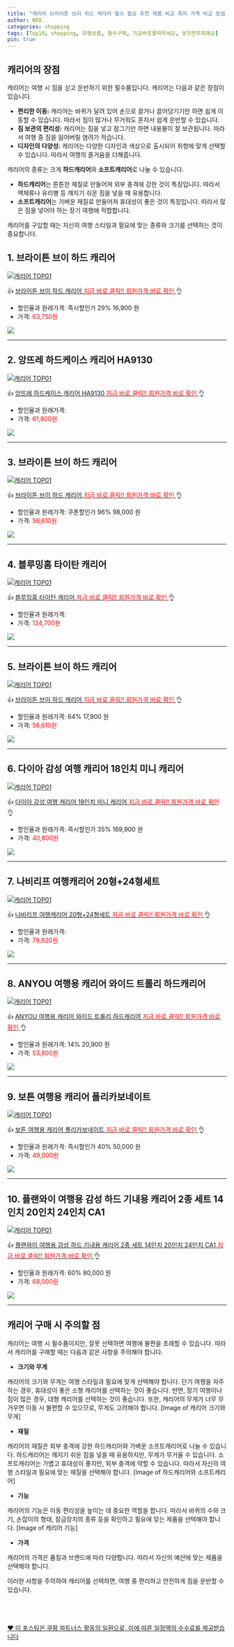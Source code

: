 ```yaml
---
title: "캐리어 브라이튼 브이 하드 캐리어 필수 필요 추천 제품 비교 최저 가격 비교 장점 구매 후기 구매평"
author: NEO.
categories: shopping
tags: [Top10, shopping, 유행상품, 필수구매, 지금바로클릭하세요, 놓치면후회해요]
pin: true
---
```

## 캐리어의 장점

캐리어는 여행 시 짐을 싣고 운반하기 위한 필수품입니다. 캐리어는 다음과 같은 장점이 있습니다.

* **편리한 이동:** 캐리어는 바퀴가 달려 있어 손으로 끌거나 끌어당기기만 하면 쉽게 이동할 수 있습니다. 따라서 짐이 많거나 무거워도 혼자서 쉽게 운반할 수 있습니다.
* **짐 보관의 편리성:** 캐리어는 짐을 넣고 잠그기만 하면 내용물이 잘 보관됩니다. 따라서 여행 중 짐을 잃어버릴 염려가 적습니다.
* **디자인의 다양성:** 캐리어는 다양한 디자인과 색상으로 출시되어 취향에 맞게 선택할 수 있습니다. 따라서 여행의 즐거움을 더해줍니다.

캐리어의 종류는 크게 **하드캐리어**와 **소프트캐리어**로 나눌 수 있습니다.

* **하드캐리어**는 튼튼한 재질로 만들어져 외부 충격에 강한 것이 특징입니다. 따라서 액체류나 유리병 등 깨지기 쉬운 짐을 넣을 때 유용합니다.
* **소프트캐리어**는 가벼운 재질로 만들어져 휴대성이 좋은 것이 특징입니다. 따라서 많은 짐을 넣어야 하는 장기 여행에 적합합니다.

캐리어를 구입할 때는 자신의 여행 스타일과 필요에 맞는 종류와 크기를 선택하는 것이 중요합니다.

   

## 1. 브라이튼 브이 하드 캐리어

[![캐리어 TOP01](https://thumbnail8.coupangcdn.com/thumbnails/remote/490x490ex/image/retail/images/7570448114489-000860f3-4a17-4edd-8e7e-08012ed1b9b0.jpg)](https://link.coupang.com/re/AFFSDP?lptag=AF3617701&subid=GithubCoopas&pageKey=208056828&traceid=V0-153&itemId=626071080&vendorItemId=4644103782)


👍 [브라이튼 브이 하드 캐리어 <font color=red> 지금 바로 클릭!! 회원가격 바로 확인 </font> ](https://link.coupang.com/re/AFFSDP?lptag=AF3617701&subid=GithubCoopas&pageKey=208056828&traceid=V0-153&itemId=626071080&vendorItemId=4644103782) 👌 


- 할인율과 원래가격: 즉시할인가 29%  16,900   원
- 가격: <span style='color:red'>63,750원</span>

[![](/discount_price.png)](https://link.coupang.com/re/AFFSDP?lptag=AF3617701&subid=GithubCoopas&pageKey=208056828&traceid=V0-153&itemId=626071080&vendorItemId=4644103782)

---


   

## 2. 앙뜨레 하드케이스 캐리어 HA9130

[![캐리어 TOP01](https://thumbnail10.coupangcdn.com/thumbnails/remote/490x490ex/image/retail/images/2914504315745553-217b7974-e7c4-4c42-9621-0d1197e3f822.jpg)](https://link.coupang.com/re/AFFSDP?lptag=AF3617701&subid=GithubCoopas&pageKey=7621393358&traceid=V0-153&itemId=1091184062&vendorItemId=5605011674)


👍 [앙뜨레 하드케이스 캐리어 HA9130 <font color=red> 지금 바로 클릭!! 회원가격 바로 확인 </font> ](https://link.coupang.com/re/AFFSDP?lptag=AF3617701&subid=GithubCoopas&pageKey=7621393358&traceid=V0-153&itemId=1091184062&vendorItemId=5605011674) 👌 


- 할인율과 원래가격: 
- 가격: <span style='color:red'>61,800원</span>

[![](/discount_price.png)](https://link.coupang.com/re/AFFSDP?lptag=AF3617701&subid=GithubCoopas&pageKey=7621393358&traceid=V0-153&itemId=1091184062&vendorItemId=5605011674)

---


   

## 3. 브라이튼 브이 하드 캐리어

[![캐리어 TOP01](https://thumbnail9.coupangcdn.com/thumbnails/remote/490x490ex/image/retail/images/2019/04/16/11/2/5045138b-87f2-49b6-85c9-127d658a455a.jpg)](https://link.coupang.com/re/AFFSDP?lptag=AF3617701&subid=GithubCoopas&pageKey=208056828&traceid=V0-153&itemId=626071071&vendorItemId=4644103762)


👍 [브라이튼 브이 하드 캐리어 <font color=red> 지금 바로 클릭!! 회원가격 바로 확인 </font> ](https://link.coupang.com/re/AFFSDP?lptag=AF3617701&subid=GithubCoopas&pageKey=208056828&traceid=V0-153&itemId=626071071&vendorItemId=4644103762) 👌 


- 할인율과 원래가격: 쿠폰할인가 96%  98,000   원
- 가격: <span style='color:red'>56,610원</span>

[![](/discount_price.png)](https://link.coupang.com/re/AFFSDP?lptag=AF3617701&subid=GithubCoopas&pageKey=208056828&traceid=V0-153&itemId=626071071&vendorItemId=4644103762)

---


   

## 4. 블루밍홈 타이탄 캐리어

[![캐리어 TOP01](https://thumbnail6.coupangcdn.com/thumbnails/remote/490x490ex/image/retail/images/448750406574468-d31ea2f7-1dff-40d8-b72d-1b7ee6e8d826.jpg)](https://link.coupang.com/re/AFFSDP?lptag=AF3617701&subid=GithubCoopas&pageKey=29829002&traceid=V0-153&itemId=114021296&vendorItemId=3226043652)


👍 [블루밍홈 타이탄 캐리어 <font color=red> 지금 바로 클릭!! 회원가격 바로 확인 </font> ](https://link.coupang.com/re/AFFSDP?lptag=AF3617701&subid=GithubCoopas&pageKey=29829002&traceid=V0-153&itemId=114021296&vendorItemId=3226043652) 👌 


- 할인율과 원래가격: 
- 가격: <span style='color:red'>124,700원</span>

[![](/discount_price.png)](https://link.coupang.com/re/AFFSDP?lptag=AF3617701&subid=GithubCoopas&pageKey=29829002&traceid=V0-153&itemId=114021296&vendorItemId=3226043652)

---


   

## 5. 브라이튼 브이 하드 캐리어

[![캐리어 TOP01](https://thumbnail9.coupangcdn.com/thumbnails/remote/490x490ex/image/retail/images/2019/04/16/11/0/a353d03e-1b2e-4d9c-a119-e63c8ef0b5e1.jpg)](https://link.coupang.com/re/AFFSDP?lptag=AF3617701&subid=GithubCoopas&pageKey=208056828&traceid=V0-153&itemId=626071058&vendorItemId=4644103707)


👍 [브라이튼 브이 하드 캐리어 <font color=red> 지금 바로 클릭!! 회원가격 바로 확인 </font> ](https://link.coupang.com/re/AFFSDP?lptag=AF3617701&subid=GithubCoopas&pageKey=208056828&traceid=V0-153&itemId=626071058&vendorItemId=4644103707) 👌 


- 할인율과 원래가격: 64%  17,900   원
- 가격: <span style='color:red'>56,610원</span>

[![](/discount_price.png)](https://link.coupang.com/re/AFFSDP?lptag=AF3617701&subid=GithubCoopas&pageKey=208056828&traceid=V0-153&itemId=626071058&vendorItemId=4644103707)

---


   

## 6. 다이아 감성 여행 캐리어 18인치 미니 캐리어

[![캐리어 TOP01](https://thumbnail7.coupangcdn.com/thumbnails/remote/490x490ex/image/vendor_inventory/1e73/71c05d2a067d405eb4ac29205f956c3921268c927a42969291a9d07850b5.jpg)](https://link.coupang.com/re/AFFSDP?lptag=AF3617701&subid=GithubCoopas&pageKey=6997519319&traceid=V0-153&itemId=17148085736&vendorItemId=84336308868)


👍 [다이아 감성 여행 캐리어 18인치 미니 캐리어 <font color=red> 지금 바로 클릭!! 회원가격 바로 확인 </font> ](https://link.coupang.com/re/AFFSDP?lptag=AF3617701&subid=GithubCoopas&pageKey=6997519319&traceid=V0-153&itemId=17148085736&vendorItemId=84336308868) 👌 


- 할인율과 원래가격: 즉시할인가 35%  169,900   원
- 가격: <span style='color:red'>40,800원</span>

[![](/discount_price.png)](https://link.coupang.com/re/AFFSDP?lptag=AF3617701&subid=GithubCoopas&pageKey=6997519319&traceid=V0-153&itemId=17148085736&vendorItemId=84336308868)

---


   

## 7. 나비리프 여행캐리어 20형+24형세트

[![캐리어 TOP01](https://thumbnail9.coupangcdn.com/thumbnails/remote/490x490ex/image/vendor_inventory/6903/f67bfbf054c1b88dc3bb7e96c806ed1f28b851c019fa33d1520fe19c1ab1.png)](https://link.coupang.com/re/AFFSDP?lptag=AF3617701&subid=GithubCoopas&pageKey=7164817220&traceid=V0-153&itemId=18038322218&vendorItemId=85630763000)


👍 [나비리프 여행캐리어 20형+24형세트 <font color=red> 지금 바로 클릭!! 회원가격 바로 확인 </font> ](https://link.coupang.com/re/AFFSDP?lptag=AF3617701&subid=GithubCoopas&pageKey=7164817220&traceid=V0-153&itemId=18038322218&vendorItemId=85630763000) 👌 


- 할인율과 원래가격: 
- 가격: <span style='color:red'>79,920원</span>

[![](/discount_price.png)](https://link.coupang.com/re/AFFSDP?lptag=AF3617701&subid=GithubCoopas&pageKey=7164817220&traceid=V0-153&itemId=18038322218&vendorItemId=85630763000)

---


   

## 8. ANYOU 여행용 캐리어 와이드 트롤리 하드캐리어

[![캐리어 TOP01](https://thumbnail9.coupangcdn.com/thumbnails/remote/490x490ex/image/vendor_inventory/ea89/5fdb3918af378f61268437015ddc610a432a97da7ad35b429910f55c190a.jpg)](https://link.coupang.com/re/AFFSDP?lptag=AF3617701&subid=GithubCoopas&pageKey=7258996488&traceid=V0-153&itemId=18484086869&vendorItemId=87246594054)


👍 [ANYOU 여행용 캐리어 와이드 트롤리 하드캐리어 <font color=red> 지금 바로 클릭!! 회원가격 바로 확인 </font> ](https://link.coupang.com/re/AFFSDP?lptag=AF3617701&subid=GithubCoopas&pageKey=7258996488&traceid=V0-153&itemId=18484086869&vendorItemId=87246594054) 👌 


- 할인율과 원래가격: 14%  20,900   원
- 가격: <span style='color:red'>53,800원</span>

[![](/discount_price.png)](https://link.coupang.com/re/AFFSDP?lptag=AF3617701&subid=GithubCoopas&pageKey=7258996488&traceid=V0-153&itemId=18484086869&vendorItemId=87246594054)

---


   

## 9. 보튼 여행용 캐리어 폴리카보네이트

[![캐리어 TOP01](https://thumbnail9.coupangcdn.com/thumbnails/remote/490x490ex/image/vendor_inventory/9373/8cc7441d3b06591f3cf85ec75cfd304418ba49a128e0d79a71207c393524.jpg)](https://link.coupang.com/re/AFFSDP?lptag=AF3617701&subid=GithubCoopas&pageKey=6899363571&traceid=V0-153&itemId=16588850523&vendorItemId=84983475882)


👍 [보튼 여행용 캐리어 폴리카보네이트 <font color=red> 지금 바로 클릭!! 회원가격 바로 확인 </font> ](https://link.coupang.com/re/AFFSDP?lptag=AF3617701&subid=GithubCoopas&pageKey=6899363571&traceid=V0-153&itemId=16588850523&vendorItemId=84983475882) 👌 


- 할인율과 원래가격: 즉시할인가 40%  50,000   원
- 가격: <span style='color:red'>49,000원</span>

[![](/discount_price.png)](https://link.coupang.com/re/AFFSDP?lptag=AF3617701&subid=GithubCoopas&pageKey=6899363571&traceid=V0-153&itemId=16588850523&vendorItemId=84983475882)

---


   

## 10. 플랜와이 여행용 감성 하드 기내용 캐리어 2종 세트 14인치 20인치 24인치 CA1

[![캐리어 TOP01](https://thumbnail7.coupangcdn.com/thumbnails/remote/490x490ex/image/vendor_inventory/0539/5fa95199947dbc94b9da786df45acae839d4d0c32c6b08f4649aec5ff9b1.jpg)](https://link.coupang.com/re/AFFSDP?lptag=AF3617701&subid=GithubCoopas&pageKey=7539401803&traceid=V0-153&itemId=19815523175&vendorItemId=86917581481)


👍 [플랜와이 여행용 감성 하드 기내용 캐리어 2종 세트 14인치 20인치 24인치 CA1 <font color=red> 지금 바로 클릭!! 회원가격 바로 확인 </font> ](https://link.coupang.com/re/AFFSDP?lptag=AF3617701&subid=GithubCoopas&pageKey=7539401803&traceid=V0-153&itemId=19815523175&vendorItemId=86917581481) 👌 


- 할인율과 원래가격: 60%  80,000   원
- 가격: <span style='color:red'>68,000원</span>

[![](/discount_price.png)](https://link.coupang.com/re/AFFSDP?lptag=AF3617701&subid=GithubCoopas&pageKey=7539401803&traceid=V0-153&itemId=19815523175&vendorItemId=86917581481)

---
## 캐리어 구매 시 주의할 점

캐리어는 여행 시 필수품이지만, 잘못 선택하면 여행에 불편을 초래할 수 있습니다. 따라서 캐리어를 구매할 때는 다음과 같은 사항을 주의해야 합니다.

* **크기와 무게**

캐리어의 크기와 무게는 여행 스타일과 필요에 맞게 선택해야 합니다. 단기 여행을 자주 하는 경우, 휴대성이 좋은 소형 캐리어를 선택하는 것이 좋습니다. 반면, 장기 여행이나 짐이 많은 경우, 대형 캐리어를 선택하는 것이 좋습니다. 또한, 캐리어의 무게가 너무 무거우면 이동 시 불편할 수 있으므로, 무게도 고려해야 합니다.
[Image of 캐리어 크기와 무게]

* **재질**

캐리어의 재질은 외부 충격에 강한 하드캐리어와 가벼운 소프트캐리어로 나눌 수 있습니다. 하드캐리어는 깨지기 쉬운 짐을 넣을 때 유용하지만, 무게가 무거울 수 있습니다. 소프트캐리어는 가볍고 휴대성이 좋지만, 외부 충격에 약할 수 있습니다. 따라서 자신의 여행 스타일과 필요에 맞는 재질을 선택해야 합니다.
[Image of 하드캐리어와 소프트캐리어]

* **기능**

캐리어의 기능은 이동 편리성을 높이는 데 중요한 역할을 합니다. 따라서 바퀴의 수와 크기, 손잡이의 형태, 잠금장치의 종류 등을 확인하고 필요에 맞는 제품을 선택해야 합니다.
[Image of 캐리어 기능]

* **가격**

캐리어의 가격은 품질과 브랜드에 따라 다양합니다. 따라서 자신의 예산에 맞는 제품을 선택해야 합니다.

이러한 사항을 주의하여 캐리어를 선택하면, 여행 중 편리하고 안전하게 짐을 운반할 수 있습니다.<br><br><br><br><br> [ ❤  이 포스팅은 쿠팡 파트너스 활동의 일환으로, 이에 따른 일정액의 수수료를 제공받습니다](https://link.coupang.com/a/bcEFyh)